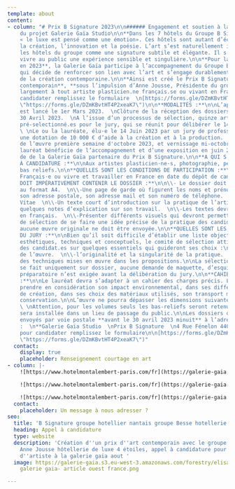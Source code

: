 ```yaml
---
template: about
content:
- column: "# Prix B Signature 2023\n\n###### Engagement et soutien à la création contemporaine\n\nCoordination
    du projet Galerie Gaïa Studio\n\n**Dans les 7 hôtels du Groupe B Signature**,
    « le luxe est pensé comme une émotion». Ces hôtels sont autant d’écrins où naissent
    la création, l’innovation et la poésie. L’art s’est naturellement installé dans
    les hôtels du groupe comme une signature subtile et élégante. Il s’agit de faire
    vivre au public une expérience sensible et singulière.\n\n**Pour la première fois
    en 2023**, la Galerie Gaïa participe à l’accompagnement du Groupe B Signature
    qui décide de renforcer son lien avec l’art et s’engage durablement dans le soutien
    de la création contemporaine.\n\n**Ainsi est créé le Prix B Signature pour l’art
    contemporain**, **sous l’impulsion d’Anne Jousse, Présidente du groupe**. Il s’adresse
    largement à tout artiste plasticien.ne français.se ou vivant en France.\n\nPour
    candidater remplissez le formulaire  \n[https://forms.gle/DZmKBvtHT4P2xeaK7](https://forms.gle/DZmKBvtHT4P2xeaK7
    \"https://forms.gle/DZmKBvtHT4P2xeaK7\")\n\n**MODALITÉS :**\n\nL’appel à candidature
    est lancé le 1er Mars 2023.  \nClôture de la réception des dossiers papier le
    30 Avril 2023.  \nA l’issue d’un processus de sélection, quinze artistes sont
    pré-selectionné.es pour le jury, qui se réunit pour délibérer le 14 Juin 2023.
    \ \nLe ou la lauréate, élu·e le 14 Juin 2023 par un jury de professionnels, reçoit
    une dotation de 10 000 € d’aide à la création et à la production.  \nLivraison
    de l’œuvre première semaine d'octobre 2023, et vernissage mi-octobre 2023.\n\nL’artiste
    lauréat bénéficie de l’accompagnement et d’une exposition en juin 2024, au sein
    de de la Galerie Gaïa partenaire du Prix B Signature.\n\n**A QUI S'ADRESSE L'APPEL
    À CANDIDATURE :**\n\nAux artistes plasticien·ne·s, photographie, peinture, sculpture
    bas reliefs.\n\n**QUELLES SONT LES CONDITIONS DE PARTICIPATION :**\n\n\\-Être
    Français·e ou vivre et travailler en France en date du dépôt de candidature.\n\n**QUE
    DOIT IMPÉRATIVEMENT CONTENIR LE DOSSIER :**\n\n\\- Le dossier doit être présenté
    au format A4.  \n\\-Une page de garde où figurent les noms et prénoms du candidat·e,
    son adresse postale, son adresse mail et son numéro de téléphone.  \n\\-Un Curriculum
    Vitae  \n\\-Un texte court d’introduction sur la pratique de l’artiste ainsi que
    quelques notes d’explication sur son travail.  \n\\-Les textes devront être rédigés
    en français.  \n\\-Présenter différents visuels qui devront permettre au comité
    de sélection de se faire une idée précise de la pratique des candidat.e.s\n\nAttention,
    aucune œuvre originale ne doit être envoyée.\n\n**QUELLES SONT LES ATTENTES ARTISTIQUES
    DU JURY :**\n\nBien qu’il soit difficile d’établir une liste objective de critères
    esthétiques, techniques et conceptuels, le comité de sélection attire l’attention
    des candidat.es sur quelques essentiels qui guideront ses choix :\n\n\\-l’éco-conception
    de l’œuvre.  \n\\-l’originalité et la singularité de la pratique.  \n\\-la maîtrise
    des techniques mises en œuvre dans les propositions.\n\nLa sélection du lauréat.e
    se fait uniquement sur dossier, aucune demande de maquette, d’esquisse ou de dessin
    préparatoire n’est exigée avant la délibération du jury.\n\n**CAHIER DES CHARGES
    :**\n\nLe lauréat devra s’adapter à un cahier des charges précis. L’œuvre devra
    prendre en considération son impact environnemental, dans ses différentes étapes
    de création, dans ses choix des matériaux utilisés, son transport mais aussi sa
    conservation.\n\nL’œuvre ne pourra dépasser les dimensions suivantes: 200x127cm.
    \ \nAttention, pour les volumes seuls les bas-reliefs seront retenus.  \nL’œuvre
    sera installée dans un lieu de passage du public.\n\nLes dossiers devront être
    envoyés par voie postale **avant le 30 avril 2023 minuit** à l’adresse suivante
    :  \n**Galerie Gaïa Studio  \nPrix B Signature  \n4 Rue Fénelon 44000 Nantes**\n\n**RAPPEL**
    pour candidater remplissez le formulaire\n\n[https://forms.gle/DZmKBvtHT4P2xeaK7](https://forms.gle/DZmKBvtHT4P2xeaK7
    \"https://forms.gle/DZmKBvtHT4P2xeaK7\")"
  contact:
    display: true
    placeholder: Renseignement courtage en art
- column: |-
    ![https://www.hotelmontalembert-paris.com/fr](https://galerie-gaia.s3.eu-west-3.amazonaws.com/forestry/galerie gaia - hotel montalembert-entree-003.jpg "hotel montalembert")

    ![https://www.hotelmontalembert-paris.com/fr](https://galerie-gaia.s3.eu-west-3.amazonaws.com/forestry/galerie gaia - hotel montalembert-Montalembert-J2-0616-23121_retoucheFA copie.jpg "hotel montalembert")

    ![https://www.hotelmontalembert-paris.com/fr](https://galerie-gaia.s3.eu-west-3.amazonaws.com/forestry/Capture d’écran 2023-03-10 à 15.46.11.png "hotel montalembert manuel merida")Œuvre de Manuel Merida installée dans le hall de l'Hôtel Montalembert Paris
  contact:
    placeholder: Un message à nous adresser ?
seo:
  title: 'B Signature groupe hotellier nantais groupe Besse hotellerie de luxe '
  heading: Appel à candidature
  type: website
  description: 'Création d''un prix d''art contemporain avec le groupe nantais B Signature
    Anne Jousse hôtellerie de luxe 4 étoiles, appel à candidature pour une residence
    d''artiste à la galerie gaia aout '
  image: https://galerie-gaia.s3.eu-west-3.amazonaws.com/forestry/elisabeth givre-
    galerie gaia- article ouest france.png

---
```

